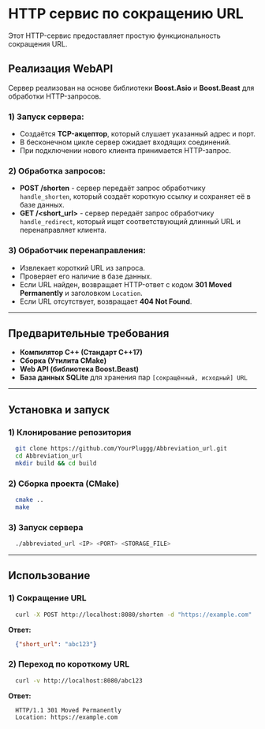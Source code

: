 # HTTP сервис по сокращению URL

Этот HTTP-сервис предоставляет простую функциональность сокращения URL.

## Реализация WebAPI

Сервер реализован на основе библиотеки **Boost.Asio** и **Boost.Beast** для обработки HTTP-запросов.

### 1) Запуск сервера:
- Создаётся **TCP-акцептор**, который слушает указанный адрес и порт.
- В бесконечном цикле сервер ожидает входящих соединений.
- При подключении нового клиента принимается HTTP-запрос.

### 2) Обработка запросов:
- **POST /shorten** - сервер передаёт запрос обработчику `handle_shorten`, который создаёт короткую ссылку и сохраняет её в базе данных.
- **GET /<short_url>** - сервер передаёт запрос обработчику `handle_redirect`, который ищет соответствующий длинный URL и перенаправляет клиента.

### 3) Обработчик перенаправления:
- Извлекает короткий URL из запроса.
- Проверяет его наличие в базе данных.
- Если URL найден, возвращает HTTP-ответ с кодом **301 Moved Permanently** и заголовком `Location`.
- Если URL отсутствует, возвращает **404 Not Found**.

---

## Предварительные требования

- **Компилятор С++ (Стандарт С++17)**
- **Сборка (Утилита CMake)**
- **Web API (библиотека Boost.Beast)**
- **База данных SQLite** для хранения пар `[сокращённый, исходный] URL`

---

## Установка и запуск

### 1) Клонирование репозитория
```sh
  git clone https://github.com/YourPluggg/Abbreviation_url.git
  cd Abbreviation_url
  mkdir build && cd build
```

### 2) Сборка проекта (CMake)
```sh
  cmake ..
  make
```

### 3) Запуск сервера
```sh
  ./abbreviated_url <IP> <PORT> <STORAGE_FILE>
```

---

## Использование

### 1) Сокращение URL
```sh
  curl -X POST http://localhost:8080/shorten -d "https://example.com"
```
**Ответ:**
```json
  {"short_url": "abc123"}
```

### 2) Переход по короткому URL
```sh
  curl -v http://localhost:8080/abc123
```
**Ответ:**
```http
  HTTP/1.1 301 Moved Permanently
  Location: https://example.com
```

